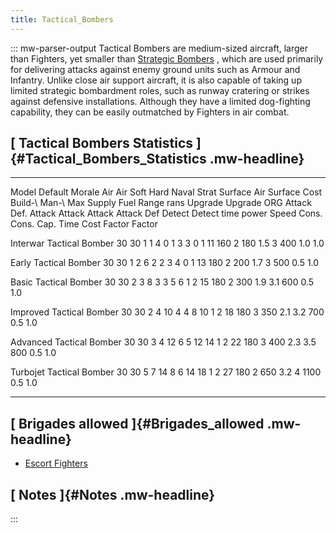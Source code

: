 ```yaml
---
title: Tactical_Bombers
---
```


::: mw-parser-output
Tactical Bombers are medium-sized aircraft, larger than Fighters, yet
smaller than [Strategic
Bombers](/wiki/Strategic_Bombers "Strategic Bombers") , which are used
primarily for delivering attacks against enemy ground units such as
Armour and Infantry. Unlike close air support aircraft, it is also
capable of taking up limited strategic bombardment roles, such as runway
cratering or strikes against defensive installations. Although they have
a limited dog-fighting capability, they can be easily outmatched by
Fighters in air combat.

## [ Tactical Bombers Statistics ]{#Tactical_Bombers_Statistics .mw-headline}

---

Model Default Morale Air Air Soft Hard Naval Strat Surface Air Surface Cost Build-\ Man-\ Max Supply Fuel Range rans Upgrade Upgrade
ORG Attack Def. Attack Attack Attack Attack Def Detect Detect time power Speed Cons. Cons. Cap. Time Cost
Factor Factor

Interwar Tactical Bomber 30 30 1 1 4 0 1 3 3 0 1 11 160 2 180 1.5 3 400 1.0 1.0

Early Tactical Bomber 30 30 1 2 6 2 2 3 4 0 1 13 180 2 200 1.7 3 500 0.5 1.0

Basic Tactical Bomber 30 30 2 3 8 3 3 5 6 1 2 15 180 2 300 1.9 3.1 600 0.5 1.0

Improved Tactical Bomber 30 30 2 4 10 4 4 8 10 1 2 18 180 3 350 2.1 3.2 700 0.5 1.0

Advanced Tactical Bomber 30 30 3 4 12 6 5 12 14 1 2 22 180 3 400 2.3 3.5 800 0.5 1.0

Turbojet Tactical Bomber 30 30 5 7 14 8 6 14 18 1 2 27 180 2 650 3.2 4 1100 0.5 1.0

---

## [ Brigades allowed ]{#Brigades_allowed .mw-headline}

- [Escort Fighters](/wiki/Escort_Fighters "Escort Fighters")

## [ Notes ]{#Notes .mw-headline}

:::
